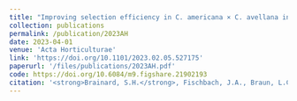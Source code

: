```yaml
---
title: "Improving selection efficiency in C. americana × C. avellana interspecific hybrids through the development of an indel-based genetic map"
collection: publications
permalink: /publication/2023AH
date: 2023-04-01
venue: 'Acta Horticulturae'
link: 'https://doi.org/10.1101/2023.02.05.527175'
paperurl: '/files/publications/2023AH.pdf'
code: https://doi.org/10.6084/m9.figshare.21902193
citation: '<strong>Brainard, S.H.</strong>, Fischbach, J.A., Braun, L.C., Dawson, J.C. Improving selection efficiency in C. americana × C. avellana interspecific hybrids through the development of an indel-based genetic map. <i>Acta Hort</i> In press (2023)'
---
```


